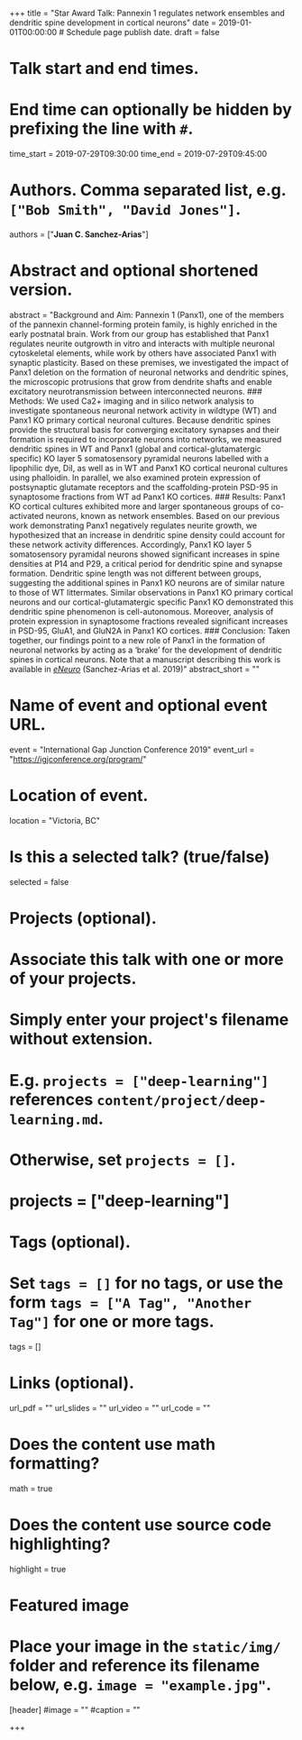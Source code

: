 +++
title = "Star Award Talk: Pannexin 1 regulates network ensembles and dendritic spine development in cortical neurons"
date = 2019-01-01T00:00:00  # Schedule page publish date.
draft = false

# Talk start and end times.
#   End time can optionally be hidden by prefixing the line with `#`.
time_start = 2019-07-29T09:30:00
time_end = 2019-07-29T09:45:00

# Authors. Comma separated list, e.g. `["Bob Smith", "David Jones"]`.
authors = ["**Juan C. Sanchez-Arias**"]

# Abstract and optional shortened version.
abstract = "Background and Aim: Pannexin 1 (Panx1), one of the members of the pannexin channel-forming protein family, is highly enriched in the early postnatal brain. Work from our group has established that Panx1 regulates neurite outgrowth in vitro and interacts with multiple neuronal cytoskeletal elements, while work by others have associated Panx1 with synaptic plasticity. Based on these premises, we investigated the impact of Panx1 deletion on the formation of neuronal networks and dendritic spines, the microscopic protrusions that grow from dendrite shafts and enable excitatory neurotransmission between interconnected neurons. ### Methods: We used Ca2+ imaging and in silico network analysis to investigate spontaneous neuronal network activity in wildtype (WT) and Panx1 KO primary cortical neuronal cultures. Because dendritic spines provide the structural basis for converging excitatory synapses and their formation is required to incorporate neurons into networks, we measured dendritic spines in WT and Panx1 (global and cortical-glutamatergic specific) KO layer 5 somatosensory pyramidal neurons labelled with a lipophilic dye, DiI, as well as in WT and Panx1 KO cortical neuronal cultures using phalloidin. In parallel, we also examined protein expression of postsynaptic glutamate receptors and the scaffolding-protein PSD-95 in synaptosome fractions from WT ad Panx1 KO cortices. ### Results: Panx1 KO cortical cultures exhibited more and larger spontaneous groups of co-activated neurons, known as network ensembles. Based on our previous work demonstrating Panx1 negatively regulates neurite growth, we hypothesized that an increase in dendritic spine density could account for these network activity differences. Accordingly, Panx1 KO layer 5 somatosensory pyramidal neurons showed significant increases in spine densities at P14 and P29, a critical period for dendritic spine and synapse formation. Dendritic spine length was not different between groups, suggesting the additional spines in Panx1 KO neurons are of similar nature to those of WT littermates. Similar observations in Panx1 KO primary cortical neurons and our cortical-glutamatergic specific Panx1 KO demonstrated this dendritic spine phenomenon is cell-autonomous. Moreover, analysis of protein expression in synaptosome fractions revealed significant increases in PSD-95, GluA1, and GluN2A in Panx1 KO cortices. ### Conclusion: Taken together, our findings point to a new role of Panx1 in the formation of neuronal networks by acting as a ‘brake’ for the development of dendritic spines in cortical neurons. Note that a manuscript describing this work is available in [*eNeuro*](https://www.eneuro.org/content/6/3/ENEURO.0503-18.2019) (Sanchez-Arias et al. 2019)"
abstract_short = ""

# Name of event and optional event URL.
event = "International Gap Junction Conference 2019"
event_url = "https://igjconference.org/program/"

# Location of event.
location = "Victoria, BC"

# Is this a selected talk? (true/false)
selected = false

# Projects (optional).
#   Associate this talk with one or more of your projects.
#   Simply enter your project's filename without extension.
#   E.g. `projects = ["deep-learning"]` references `content/project/deep-learning.md`.
#   Otherwise, set `projects = []`.
# projects = ["deep-learning"]

# Tags (optional).
#   Set `tags = []` for no tags, or use the form `tags = ["A Tag", "Another Tag"]` for one or more tags.
tags = []

# Links (optional).
url_pdf = ""
url_slides = ""
url_video = ""
url_code = ""

# Does the content use math formatting?
math = true

# Does the content use source code highlighting?
highlight = true

# Featured image
# Place your image in the `static/img/` folder and reference its filename below, e.g. `image = "example.jpg"`.
[header]
#image = ""
#caption = ""

+++

